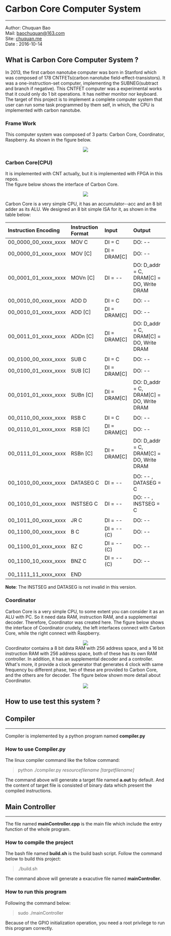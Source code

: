 # Carbon Core Computer System
---
Author: Chuquan Bao  
Mail: baochuquan@163.com  
Site: [chuquan.me](http://chuquan.me)  
Date  : 2016-10-14  

## What is Carbon Core Computer System ?
In 2013, the first carbon nanotube computer was born in Stanford which was composed of 178 CNTFETs(carbon nanotube field-effect-transistors). It was a one-instruction-set computer, implementing the SUBNEG(subtract and branch if negative). This CNTFET computer was a experimental works that it could only do 1 bit operations. It has neither monitor nor keyboard.   
The target of this project is to implement a complete computer system that user can run some task programmed by them self, in which, the CPU is implemented with carbon nanotube.  

### Frame Work
This computer system was composed of 3 parts: Carbon Core, Coordinator, Raspberry. As shown in the figure below.  
<div align=center><img src="http://chuquan-public-r-001.oss-cn-shanghai.aliyuncs.com/github-images/carboncore001.png"/></div>

### Carbon Core(CPU)
It is implemented with CNT actually, but it is implemented with FPGA in this repos.  
The figure below shows the interface of Carbon Core.  
<div align="center"><img src="http://chuquan-public-r-001.oss-cn-shanghai.aliyuncs.com/github-images/carboncore002.png"/></div>

Carbon Core is a very simple CPU, it has an accumulator--acc and an 8 bit adder as its ALU. We designed an 8 bit simple ISA for it, as shown in the table below:  

| Instruction Encoding | Instruction Format | Input | Output |
| :--- | :--- | :--- | :--- |
| 00_0000_00_xxxx_xxxx | MOV C | DI = C | DO: -- | 
| 00_0000_01_xxxx_xxxx | MOV [C] | DI = DRAM[C] | DO: -- | 
| 00_0001_01_xxxx_xxxx | MOVn [C] | DI = -- | DO: D_addr = C, DRAM[C] = DO, Write DRAM | 
||||
| 00_0010_00_xxxx_xxxx | ADD D | DI = C | DO: -- |
| 00_0010_01_xxxx_xxxx | ADD [C] | DI = DRAM[C] | DO: -- |
| 00_0011_01_xxxx_xxxx | ADDn [C] | DI = DRAM[C] | DO: D_addr = C, DRAM[C] = DO, Write DRAM |
||||
| 00_0100_00_xxxx_xxxx | SUB C | DI = C | DO: -- |
| 00_0100_01_xxxx_xxxx | SUB [C] | DI = DRAM[C] | DO: -- |
| 00_0101_01_xxxx_xxxx | SUBn [C] | DI = DRAM[C] | DO: D_addr = C, DRAM[C] = DO, Write DRAM |
||||
| 00_0110_00_xxxx_xxxx | RSB C | DI = C | DO: -- |
| 00_0110_01_xxxx_xxxx | RSB [C] | DI = DRAM[C] | DO: -- |
| 00_0111_01_xxxx_xxxx | RSBn [C] | DI = DRAM[C] | DO: D_addr = C, DRAM[C] = DO, Write DRAM |
||||
| 00_1010_00_xxxx_xxxx | DATASEG C | DI = -- | DO: -- , DATASEG = C|
| 00_1010_01_xxxx_xxxx | INSTSEG C | DI = -- | DO: -- , INSTSEG = C|
||||
| 00_1011_00_xxxx_xxxx | JR C | DI = -- | DO: -- |
| 00_1100_00_xxxx_xxxx | B C | DI = --(C) | DO: -- |
| 00_1100_01_xxxx_xxxx | BZ C | DI = --(C) | DO: -- |
| 00_1100_10_xxxx_xxxx | BNZ C | DI = --(C) | DO: -- |
||||
| 00_1111_11_xxxx_xxxx | END |  |  |  

**Note**: The INSTSEG and DATASEG is not invalid in this version. 

### Coordinator
Carbon Core is a very simple CPU, to some extent you can consider it as an ALU with PC. So it need data RAM, instruction RAM, and a supplemental decoder. Therefore, Coordinator was created here. The figure below shows the interface of Coordinator crudely, the left interfaces connect with Carbon Core, while the right connect with Raspberry.  
<div align="center"><img src="http://chuquan-public-r-001.oss-cn-shanghai.aliyuncs.com/github-images/carboncore003.png"/></div>  
Coordinator contains a 8 bit data RAM with 256 address space, and a 16 bit instruction RAM with 256 address space, both of these has its own RAM controller.  In addition, it has an supplemental decoder and a controller. What's more, it provide a clock generator that generates 4 clock with same frequency bu different phase, two of these are provided to Carbon Core, and the others are for decoder.  The figure below shown more detail about Coordinator.  
<div align="center"><img src="http://chuquan-public-r-001.oss-cn-shanghai.aliyuncs.com/github-images/carboncore004.png"/></div>


## How to use test this system ?

## Compiler
---
Compiler is implemented by a python program named **compiler.py**  
### How to use Compiler.py
The linux compiler command like the follow command: 
 
> python ./compiler.py *resourcefilename* *[targetfilename]*  

The command above will generate a target file named **a.out** by default. And the content of target file is consisted of binary data which present the compiled instructions.  

## Main Controller  
---
The file named **mainController.cpp** is the main file which include the entry function of the whole program.  

### How to compile the project
The bash file named **build.sh** is the build bash script. Follow the command below to build this project:  

> ./build.sh  

The command above will generate a exacutive file named **mainController**.  

### How to run this program
Following the command below:  

> sudo ./mainController  

Because of the GPIO initialization operation, you need a root privilege to run this program correctly.
